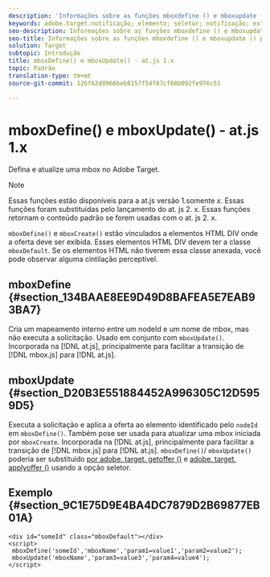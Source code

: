 ```yaml
---
description: 'Informações sobre as funções mboxdefine () e mboxupdate () para at. js. '
keywords: adobe.target.notificação; elemento; seletor; notificação; extensão
seo-description: Informações sobre as funções mboxdefine () e mboxupdate () para a biblioteca do Adobe Target no javascript.
seo-title: Informações sobre as funções mboxdefine () e mboxupdate () para a biblioteca do Adobe Target no javascript.
solution: Target
subtopic: Introdução
title: mboxDefine() e mboxUpdate() - at.js 1.x
topic: Padrão
translation-type: tm+mt
source-git-commit: 126f62d8966beb8157f54f87cf68b092fe976c51

---
```



# mboxDefine() e mboxUpdate() - at.js 1.x

Defina e atualize uma mbox no Adobe Target.

>[!NOTE]
>
>Essas funções estão disponíveis para a at.js versão 1.somente *x*. Essas funções foram substituídas pelo lançamento do at. js 2. x. Essas funções retornam o conteúdo padrão se forem usadas com o at. js 2. x.

`mboxDefine()` e `mboxCreate()` estão vinculados a elementos HTML DIV onde a oferta deve ser exibida. Esses elementos HTML DIV devem ter a classe `mboxDefault`. Se os elementos HTML não tiverem essa classe anexada, você pode observar alguma cintilação perceptível.

## mboxDefine {#section_134BAAE8EE9D49D8BAFEA5E7EAB93BA7}

Cria um mapeamento interno entre um nodeId e um nome de mbox, mas não executa a solicitação. Usado em conjunto com `mboxUpdate()`. Incorporada na [!DNL at.js], principalmente para facilitar a transição de [!DNL mbox.js] para [!DNL at.js].

## mboxUpdate {#section_D20B3E551884452A996305C12D5959D5}

Executa a solicitação e aplica a oferta ao elemento identificado pelo `nodeId` em `mboxDefine()`. Também pose ser usada para atualizar uma mbox iniciada por `mboxCreate`. Incorporada na [!DNL at.js], principalmente para facilitar a transição de [!DNL mbox.js] para [!DNL at.js]. `mboxDefine()`/ `mboxUpdate()` poderia ser substituído [por adobe. target. getoffer ()](/help/c-implementing-target/c-implementing-target-for-client-side-web/adobe-target-getoffer.md) e [adobe. target. applyoffer ()](/help/c-implementing-target/c-implementing-target-for-client-side-web/adobe-target-applyoffer.md) usando a opção seletor.

## Exemplo {#section_9C1E75D9E4BA4DC7879D2B69877EB01A}

```
<div id="someId" class="mboxDefault"></div> 
<script> 
 mboxDefine('someId','mboxName','param1=value1','param2=value2'); 
 mboxUpdate('mboxName','param3=value3','param4=value4'); 
</script>
```
